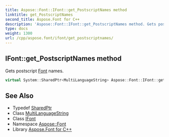```yaml
---
title: Aspose::Font::IFont::get_PostscriptNames method
linktitle: get_PostscriptNames
second_title: Aspose.Font for C++
description: 'Aspose::Font::IFont::get_PostscriptNames method. Gets postscript Font names in C++.'
type: docs
weight: 1300
url: /cpp/aspose.font/ifont/get_postscriptnames/
---
```

## IFont::get_PostscriptNames method


Gets postscript [Font](../../font/) names.

```cpp
virtual System::SharedPtr<MultiLanguageString> Aspose::Font::IFont::get_PostscriptNames()=0
```

## See Also

* Typedef [SharedPtr](../../../system/sharedptr/)
* Class [MultiLanguageString](../../multilanguagestring/)
* Class [IFont](../)
* Namespace [Aspose::Font](../../)
* Library [Aspose.Font for C++](../../../)
